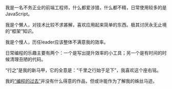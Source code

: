 

我是一名不务正业的前端工程师，什么都爱涉猎，什么都不精，日常使用较多的是JavaScript。


我是个懒人，对技术比较不求甚解，喜欢应用起来简单的东西。极其讨厌永无止境的“框架”知识。


我是个慢人，历任leader应该整体不满意我的效率。


日常编程的乐趣主要有两个：一个是写出提升效率的小工具；另一个是有时间的时候清理丑陋的代码。


“行之”是我的新马甲，它的全意是：“千里之行始于足下”，我喜欢这个座右铭。


我的[“编程的过去”](https://github.com/mistkafka)并没有什么得意的作品，但或许能作为了解我的蛛丝马迹。


